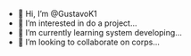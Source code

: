 - 👋 Hi, I’m @GustavoK1
- 👀 I’m interested in do a project...
- 🌱 I’m currently learning system developing...
- 💞️ I’m looking to collaborate on corps...

<!---
GustavoK1/GustavoK1 is a ✨ special ✨ repository because its `README.md` (this file) appears on your GitHub profile.
You can click the Preview link to take a look at your changes.
--->
